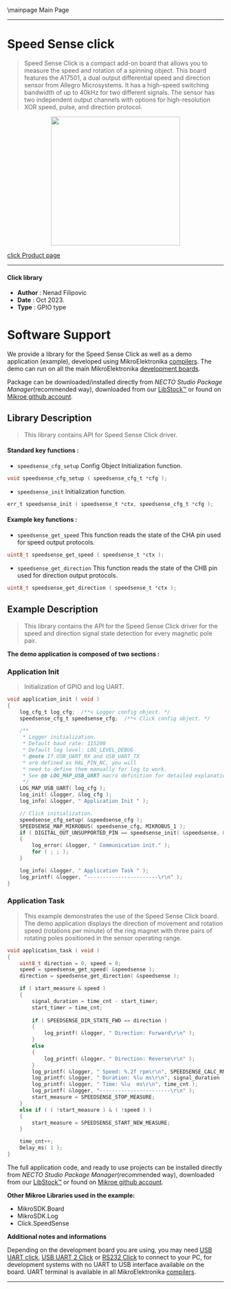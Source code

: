 \mainpage Main Page

---
# Speed Sense click

> Speed Sense Click is a compact add-on board that allows you to measure the speed and rotation of a spinning object. This board features the A17501, a dual output differential speed and direction sensor from Allegro Microsystems. It has a high-speed switching bandwidth of up to 40kHz for two different signals. The sensor has two independent output channels with options for high-resolution XOR speed, pulse, and direction protocol.

<p align="center">
  <img src="https://download.mikroe.com/images/click_for_ide/speedsense_click.png" height=300px>
</p>

[click Product page](https://www.mikroe.com/speed-sense-click)

---


#### Click library

- **Author**        : Nenad Filipovic
- **Date**          : Oct 2023.
- **Type**          : GPIO type


# Software Support

We provide a library for the Speed Sense Click
as well as a demo application (example), developed using MikroElektronika
[compilers](https://www.mikroe.com/necto-studio).
The demo can run on all the main MikroElektronika [development boards](https://www.mikroe.com/development-boards).

Package can be downloaded/installed directly from *NECTO Studio Package Manager*(recommended way), downloaded from our [LibStock&trade;](https://libstock.mikroe.com) or found on [Mikroe github account](https://github.com/MikroElektronika/mikrosdk_click_v2/tree/master/clicks).

## Library Description

> This library contains API for Speed Sense Click driver.

#### Standard key functions :

- `speedsense_cfg_setup` Config Object Initialization function.
```c
void speedsense_cfg_setup ( speedsense_cfg_t *cfg );
```

- `speedsense_init` Initialization function.
```c
err_t speedsense_init ( speedsense_t *ctx, speedsense_cfg_t *cfg );
```

#### Example key functions :

- `speedsense_get_speed` This function reads the state of the CHA pin used for speed output protocols.
```c
uint8_t speedsense_get_speed ( speedsense_t *ctx );
```

- `speedsense_get_direction` This function reads the state of the CHB pin used for direction output protocols.
```c
uint8_t speedsense_get_direction ( speedsense_t *ctx );
```

## Example Description

> This library contains the API for the Speed Sense Click driver 
> for the speed and direction signal state detection for every magnetic pole pair.

**The demo application is composed of two sections :**

### Application Init

> Initialization of GPIO and log UART.

```c
void application_init ( void ) 
{
    log_cfg_t log_cfg;  /**< Logger config object. */
    speedsense_cfg_t speedsense_cfg;  /**< Click config object. */

    /** 
     * Logger initialization.
     * Default baud rate: 115200
     * Default log level: LOG_LEVEL_DEBUG
     * @note If USB_UART_RX and USB_UART_TX 
     * are defined as HAL_PIN_NC, you will 
     * need to define them manually for log to work. 
     * See @b LOG_MAP_USB_UART macro definition for detailed explanation.
     */
    LOG_MAP_USB_UART( log_cfg );
    log_init( &logger, &log_cfg );
    log_info( &logger, " Application Init " );

    // Click initialization.
    speedsense_cfg_setup( &speedsense_cfg );
    SPEEDSENSE_MAP_MIKROBUS( speedsense_cfg, MIKROBUS_1 );
    if ( DIGITAL_OUT_UNSUPPORTED_PIN == speedsense_init( &speedsense, &speedsense_cfg ) ) 
    {
        log_error( &logger, " Communication init." );
        for ( ; ; );
    }

    log_info( &logger, " Application Task " );
    log_printf( &logger, "-----------------------\r\n" );
}
```

### Application Task

> This example demonstrates the use of the Speed Sense Click board. 
> The demo application displays the direction of movement and rotation speed (rotations per minute) 
> of the ring magnet with three pairs of rotating poles positioned in the sensor operating range.

```c
void application_task ( void ) 
{
    uint8_t direction = 0, speed = 0;
    speed = speedsense_get_speed( &speedsense );
    direction = speedsense_get_direction( &speedsense );

    if ( start_measure & speed )
    {
        signal_duration = time_cnt - start_timer;
        start_timer = time_cnt;
        
        if ( SPEEDSENSE_DIR_STATE_FWD == direction )
        {
            log_printf( &logger, " Direction: Forward\r\n" );
        }
        else
        {
            log_printf( &logger, " Direction: Reverse\r\n" );
        }
        log_printf( &logger, " Speed: %.2f rpm\r\n", SPEEDSENSE_CALC_RMP / signal_duration );
        log_printf( &logger, " Duration: %lu ms\r\n", signal_duration );
        log_printf( &logger, " Time: %lu  ms\r\n", time_cnt );
        log_printf( &logger, "-----------------------\r\n" );
        start_measure = SPEEDSENSE_STOP_MEASURE;
    }
    else if ( ( !start_measure ) & ( !speed ) )
    {
        start_measure = SPEEDSENSE_START_NEW_MEASURE;
    }

    time_cnt++;
    Delay_ms( 1 );
}
```

The full application code, and ready to use projects can be installed directly from *NECTO Studio Package Manager*(recommended way), downloaded from our [LibStock&trade;](https://libstock.mikroe.com) or found on [Mikroe github account](https://github.com/MikroElektronika/mikrosdk_click_v2/tree/master/clicks).

**Other Mikroe Libraries used in the example:**

- MikroSDK.Board
- MikroSDK.Log
- Click.SpeedSense

**Additional notes and informations**

Depending on the development board you are using, you may need
[USB UART click](https://www.mikroe.com/usb-uart-click),
[USB UART 2 Click](https://www.mikroe.com/usb-uart-2-click) or
[RS232 Click](https://www.mikroe.com/rs232-click) to connect to your PC, for
development systems with no UART to USB interface available on the board. UART
terminal is available in all MikroElektronika
[compilers](https://shop.mikroe.com/compilers).

---
